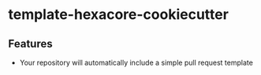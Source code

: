 # template-hexacore-cookiecutter

## Features

- Your repository will automatically include a simple pull request template
